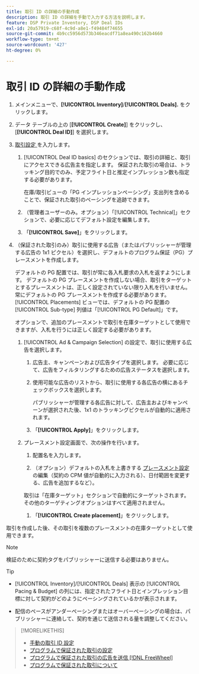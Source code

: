 ```yaml
---
title: 取引 ID の詳細の手動作成
description: 取引 ID の詳細を手動で入力する方法を説明します。
feature: DSP Private Inventory, DSP Deal IDs
exl-id: 20a57919-c68f-4c9d-a8e1-f49484f74655
source-git-commit: 4b9cc5956d573b346eacdf71a8ea490c162b4660
workflow-type: tm+mt
source-wordcount: '427'
ht-degree: 0%

---
```


# 取引 ID の詳細の手動作成

1. メインメニューで、**[!UICONTROL Inventory]**/**[!UICONTROL Deals].** をクリックします。

1. データ テーブルの上の [**[!UICONTROL Create]**] をクリックし、[**[!UICONTROL Deal ID]**] を選択します。

1. [ 取引設定 ](deal-id-settings.md) を入力します。

   1. [!UICONTROL Deal ID basics] のセクションでは、取引の詳細と、取引にアクセスできる広告主を指定します。 保証された取引の場合は、トラッキング目的でのみ、予定フライト日と推定インプレッション数も指定する必要があります。

      在庫/取引ビューの「PG インプレッションペーシング」支出列を含めることで、保証された取引のペーシングを追跡できます。

   1. （管理者ユーザーのみ。オプション）「[!UICONTROL Technical]」セクションで、必要に応じてデフォルト設定を編集します。

   1. 「**[!UICONTROL Save]**」をクリックします。

1. （保証された取引のみ）取引に使用する広告（またはパブリッシャーが管理する広告の 1x1 ピクセル）を選択し、デフォルトのプログラム保証（PG）プレースメントを作成します。

   デフォルトの PG 配置では、取引が常に各入札要求の入札を返すようにします。 デフォルトの PG プレースメントを作成しない場合、取引をターゲットとするプレースメントは、正しく設定されていない限り入札を行いません。 常にデフォルトの PG プレースメントを作成する必要があります。 [!UICONTROL Placements] ビューでは、デフォルトの PG 配置の [!UICONTROL Sub-type] 列値は「[!UICONTROL PG Default]」です。

   オプションで、追加のプレースメントで取引を在庫ターゲットとして使用できますが、入札を行うには正しく設定する必要があります。

   1. [!UICONTROL Ad & Campaign Selection] の設定で、取引に使用する広告を選択します。

      1. 広告主、キャンペーンおよび広告タイプを選択します。 必要に応じて、広告をフィルタリングするための広告ステータスを選択します。

      1. 使用可能な広告のリストから、取引に使用する各広告の横にあるチェックボックスを選択します。

         パブリッシャーが管理する各広告に対して、広告主およびキャンペーンが選択された後、1x1 のトラッキングピクセルが自動的に適用されます。

      1. 「**[!UICONTROL Apply]**」をクリックします。

   1. プレースメント設定画面で、次の操作を行います。

      1. 配置名を入力します。

      1. （オプション）デフォルトの入札を上書きする [ プレースメント設定 ](/help/dsp/campaign-management/placements/placement-settings.md) の編集（契約の CPM 値が自動的に入力される）、日付範囲を変更する、広告を追加するなど）。

      取引は「在庫ターゲット」セクションで自動的にターゲットされます。 その他のターゲティングオプションはすべて適用されません。

      1. 「**[!UICONTROL Create placement]**」をクリックします。

取引を作成した後、その取引を複数のプレースメントの在庫ターゲットとして使用できます。

>[!NOTE]
>
> 検証のために契約タグをパブリッシャーに送信する必要はありません。

>[!TIP]
>
>* [!UICONTROL Inventory]/[!UICONTROL Deals] 表示の [!UICONTROL Pacing & Budget] の列には、指定されたフライト日とインプレッション目標に対して契約がどのようにペーシングされているかが表示されます。
>
>* 配信のペースがアンダーペーシングまたはオーバーペーシングの場合は、パブリッシャーに連絡して、契約を通じて送信される量を調整してください。

>[!MORELIKETHIS]
>
>* [ 手動の取引 ID 設定 ](deal-id-settings.md)
>* [ プログラムで保証された取引の設定 ](programmatic-guaranteed-set-up.md)
>* [ プログラムで保証された取引の広告を送信  [!DNL FreeWheel]](freewheel-submit.md)
>* [ プログラムで保証された取引について ](programmatic-guaranteed-about.md)
<!-- >* [Specify Placements and Ads for a Private Deal](deal-id-attach-placements.md)-->
